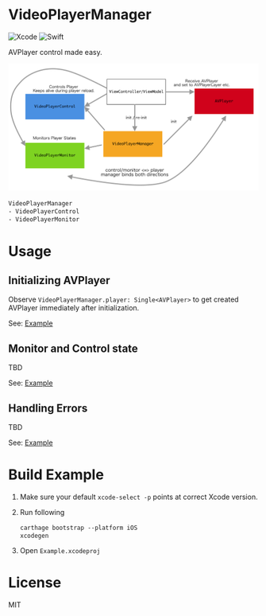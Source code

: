 # VideoPlayerManager
![Xcode](https://img.shields.io/badge/Xcode-10.0-brightgreen.svg)
![Swift](https://img.shields.io/badge/Swift-4.2-brightgreen.svg)

AVPlayer control made easy.

![design](https://github.com/toshi0383/assets/blob/master/VideoPlayerManager/VideoPlayerManager-en.png?raw=true)

```
VideoPlayerManager
- VideoPlayerControl
- VideoPlayerMonitor
```

# Usage
## Initializing AVPlayer
Observe `VideoPlayerManager.player: Single<AVPlayer>` to get created AVPlayer immediately after initialization.

See: [Example](Example/)

## Monitor and Control state
TBD

See: [Example](Example/)

## Handling Errors
TBD

See: [Example](Example/)

# Build Example
1. Make sure your default `xcode-select -p` points at correct Xcode version.

2. Run following
   ```
   carthage bootstrap --platform iOS
   xcodegen
   ```

3. Open `Example.xcodeproj`

# License
MIT
